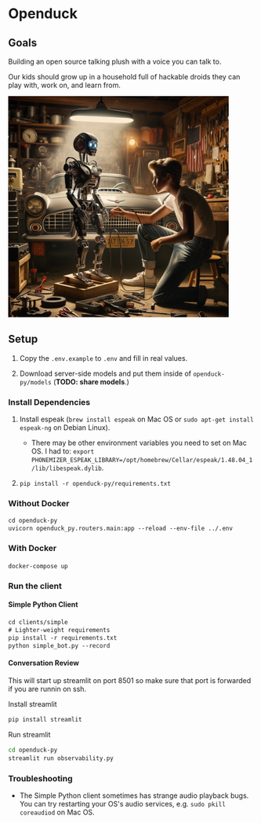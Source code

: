 # Openduck

## Goals

Building an open source talking plush with a voice you can talk to.

Our kids should grow up in a household full of hackable droids they can play with, work on, and learn from.

<img src="goal.webp" width="450px"/>

## Setup

1. Copy the `.env.example` to `.env` and fill in real values.

2. Download server-side models and put them inside of `openduck-py/models` (**TODO: share models**.)

### Install Dependencies

1. Install espeak (`brew install espeak` on Mac OS or `sudo apt-get install espeak-ng` on Debian Linux).
   
   - There may be other environment variables you need to set on Mac OS. I had to: `export PHONEMIZER_ESPEAK_LIBRARY=/opt/homebrew/Cellar/espeak/1.48.04_1/lib/libespeak.dylib`.
     
3. `pip install -r openduck-py/requirements.txt`

### Without Docker

```
cd openduck-py
uvicorn openduck_py.routers.main:app --reload --env-file ../.env
```

### With Docker

`docker-compose up`

### Run the client

#### Simple Python Client

```
cd clients/simple
# Lighter-weight requirements
pip install -r requirements.txt
python simple_bot.py --record
```

#### Conversation Review
This will start up streamlit on port 8501 so make sure that port is forwarded if you are runnin on ssh. 

Install streamlit
```bash
pip install streamlit
```

Run streamlit
```bash
cd openduck-py
streamlit run observability.py
```

### Troubleshooting

- The Simple Python client sometimes has strange audio playback bugs. You can try restarting your OS's audio services, e.g. `sudo pkill coreaudiod` on Mac OS.
